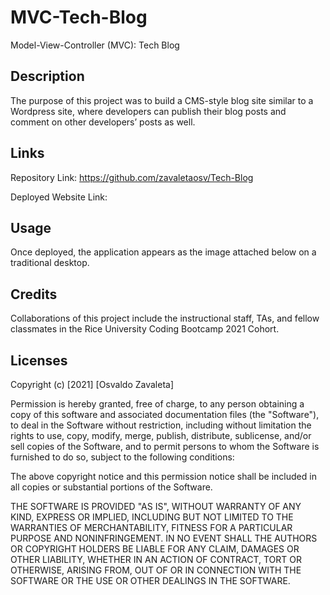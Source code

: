 # MVC-Tech-Blog
Model-View-Controller (MVC): Tech Blog
## Description

The purpose of this project was to build a CMS-style blog site similar to a Wordpress site, where developers can publish their blog posts and comment on other developers’ posts as well.

## Links

Repository Link: https://github.com/zavaletaosv/Tech-Blog

Deployed Website Link: 
## Usage

Once deployed, the application appears as the image attached below on a traditional desktop.


## Credits

Collaborations of this project include the instructional staff, TAs, and fellow classmates in the Rice University Coding Bootcamp 2021 Cohort.

## Licenses

Copyright (c) [2021] [Osvaldo Zavaleta]

Permission is hereby granted, free of charge, to any person obtaining a copy of this software and associated documentation files (the "Software"), to deal in the Software without restriction, including without limitation the rights to use, copy, modify, merge, publish, distribute, sublicense, and/or sell copies of the Software, and to permit persons to whom the Software is furnished to do so, subject to the following conditions:

The above copyright notice and this permission notice shall be included in all copies or substantial portions of the Software.

THE SOFTWARE IS PROVIDED "AS IS", WITHOUT WARRANTY OF ANY KIND, EXPRESS OR IMPLIED, INCLUDING BUT NOT LIMITED TO THE WARRANTIES OF MERCHANTABILITY, FITNESS FOR A PARTICULAR PURPOSE AND NONINFRINGEMENT. IN NO EVENT SHALL THE AUTHORS OR COPYRIGHT HOLDERS BE LIABLE FOR ANY CLAIM, DAMAGES OR OTHER LIABILITY, WHETHER IN AN ACTION OF CONTRACT, TORT OR OTHERWISE, ARISING FROM, OUT OF OR IN CONNECTION WITH THE SOFTWARE OR THE USE OR OTHER DEALINGS IN THE SOFTWARE.
